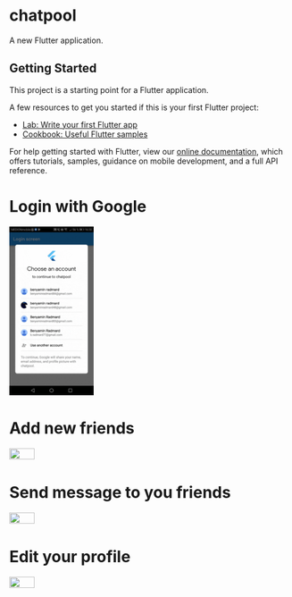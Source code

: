 # chatpool

A new Flutter application.

## Getting Started

This project is a starting point for a Flutter application.

A few resources to get you started if this is your first Flutter project:

- [Lab: Write your first Flutter app](https://flutter.io/docs/get-started/codelab)
- [Cookbook: Useful Flutter samples](https://flutter.io/docs/cookbook)

For help getting started with Flutter, view our 
[online documentation](https://flutter.io/docs), which offers tutorials, 
samples, guidance on mobile development, and a full API reference.

<h1>Login with Google</h1>
<img src="https://raw.githubusercontent.com/benyaminR/chatpool/master/20190305_162201.gif" height="30%" width="30%">
<h1>Add new friends</h1>
<img src="https://raw.githubusercontent.com/benyaminR/chatpool/master/20190305_163008.gif" height="30%" width="30%">
<h1>Send message to you friends</h1>
<img src="https://raw.githubusercontent.com/benyaminR/chatpool/master/20190305_163913.gif" height="30%" width="30%">
<h1>Edit your profile</h1>
<img src="https://raw.githubusercontent.com/benyaminR/chatpool/master/20190305_164114.gif" height="30%" width="30%">

